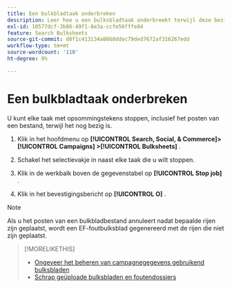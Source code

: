 ```yaml
---
title: Een bulkbladtaak onderbreken
description: Leer hoe u een bulksbladtaak onderbreekt terwijl deze bezig is.
exl-id: 10577dcf-3b86-49f1-8e3a-ccfe56fffe84
feature: Search Bulksheets
source-git-commit: d0f1c413134a0868ddec79ded7672af316267edd
workflow-type: tm+mt
source-wordcount: '110'
ht-degree: 0%

---
```


# Een bulkbladtaak onderbreken

U kunt elke taak met opsommingstekens stoppen, inclusief het posten van een bestand, terwijl het nog bezig is.

1. Klik in het hoofdmenu op **[!UICONTROL Search, Social, & Commerce]> [!UICONTROL Campaigns] >[!UICONTROL Bulksheets]** .

1. Schakel het selectievakje in naast elke taak die u wilt stoppen.

1. Klik in de werkbalk boven de gegevenstabel op **[!UICONTROL Stop job]** .

1. Klik in het bevestigingsbericht op **[!UICONTROL O]** .

>[!NOTE]
>
>Als u het posten van een bulkbladbestand annuleert nadat bepaalde rijen zijn geplaatst, wordt een EF-foutbulksblad gegenereerd met de rijen die niet zijn geplaatst.

>[!MORELIKETHIS]
>
>* [ Ongeveer het beheren van campagnegegevens gebruikend bulksbladen ](bulksheet-about.md)
>* [ Schrap geüploade bulksbladen en foutendossiers ](bulksheet-delete.md)
